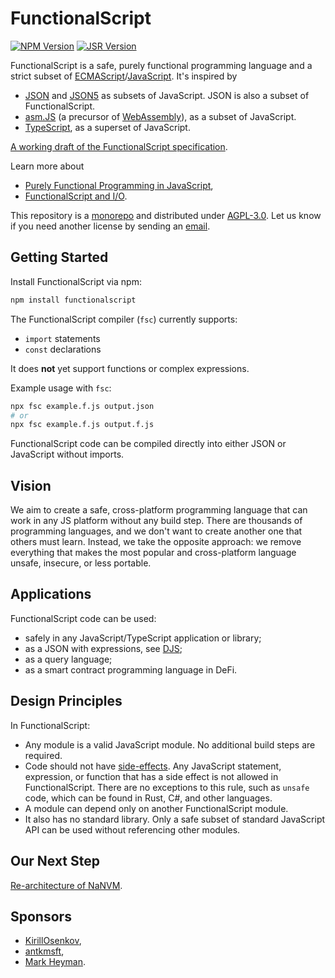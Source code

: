 # FunctionalScript

[![NPM Version](https://img.shields.io/npm/v/functionalscript)](https://www.npmjs.com/package/functionalscript)
[![JSR Version](https://img.shields.io/jsr/v/%40functionalscript/functionalscript)](https://jsr.io/@functionalscript/functionalscript)

FunctionalScript is a safe, purely functional programming language and a strict subset of
[ECMAScript](https://en.wikipedia.org/wiki/ECMAScript)/[JavaScript](https://en.wikipedia.org/wiki/JavaScript). It's inspired by

- [JSON](https://en.wikipedia.org/wiki/JSON) and [JSON5](https://json5.org/) as subsets of JavaScript.
  JSON is also a subset of FunctionalScript.
- [asm.JS](https://en.wikipedia.org/wiki/Asm.js) (a precursor of [WebAssembly](https://en.wikipedia.org/wiki/WebAssembly)),
  as a subset of JavaScript.
- [TypeScript](https://en.wikipedia.org/wiki/TypeScript), as a superset of JavaScript.

[A working draft of the FunctionalScript specification](./issues/lang/README.md).

Learn more about

- [Purely Functional Programming in JavaScript](https://blog.bitsrc.io/purely-functional-programming-in-javascript-91114b1b2dff?sk=5f7132e56902f38fcf4c6164bfa681ed),
- [FunctionalScript and I/O](https://medium.com/@sergeyshandar/functionalscript-5cf817345376?sk=30b32189a81d1a2dad16c2244f32328d).

This repository is a [monorepo](https://en.wikipedia.org/wiki/Monorepo) and distributed under [AGPL-3.0](https://www.gnu.org/licenses/agpl-3.0.en.html#license-text). Let us know if you need another license by sending an [email](mailto:sergey.oss@proton.me).

## Getting Started

Install FunctionalScript via npm:

```bash
npm install functionalscript
```

The FunctionalScript compiler (`fsc`) currently supports:

* `import` statements
* `const` declarations

It does **not** yet support functions or complex expressions.

Example usage with `fsc`:

```bash
npx fsc example.f.js output.json
# or
npx fsc example.f.js output.f.js
```

FunctionalScript code can be compiled directly into either JSON or JavaScript without imports.

## Vision

We aim to create a safe, cross-platform programming language that can work in any JS platform without any build step. There are thousands of programming languages, and we don't want to create another one that others must learn. Instead, we take the opposite approach: we remove everything that makes the most popular and cross-platform language unsafe, insecure, or less portable.

## Applications

FunctionalScript code can be used:

- safely in any JavaScript/TypeScript application or library;
- as a JSON with expressions, see [DJS](https://medium.com/@sasha.gil/bridging-the-gap-from-json-to-javascript-without-dsls-fee273573f1b);
- as a query language;
- as a smart contract programming language in DeFi.

## Design Principles

In FunctionalScript:

- Any module is a valid JavaScript module. No additional build steps are required.
- Code should not have [side-effects](https://en.wikipedia.org/wiki/Side_effect_(computer_science)). Any JavaScript statement, expression, or function that has a side effect is not allowed in FunctionalScript. There are no exceptions to this rule, such as `unsafe` code, which can be found in Rust, C#, and other languages.
- A module can depend only on another FunctionalScript module.
- It also has no standard library. Only a safe subset of standard JavaScript API can be used without referencing other modules.

## Our Next Step

[Re-architecture of NaNVM](https://medium.com/@sergeyshandar/nanvm-re-architecture-8097f766ec1c?sk=d14ec1daf73ac5442f12ce20b2bc037a).

## Sponsors

- [KirillOsenkov](https://github.com/KirillOsenkov),
- [antkmsft](https://github.com/antkmsft),
- [Mark Heyman](https://opencollective.com/body-count).
